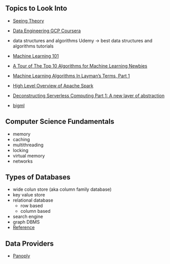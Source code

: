 ## Topics to Look Into

* [Seeing Theory](https://seeing-theory.brown.edu/)
* [Data Engineering GCP Coursera](https://www.coursera.org/specializations/gcp-data-machine-learning)
* data structures and algorithms Udemy -> best data structures and algorithms tutorials
* [Machine Learning 101](https://medium.com/machine-learning-101)
* [A Tour of The Top 10 Algorithms for Machine Learning Newbies](https://towardsdatascience.com/a-tour-of-the-top-10-algorithms-for-machine-learning-newbies-dde4edffae11)
* [Machine Learning Algorithms In Layman’s Terms, Part 1](https://towardsdatascience.com/machine-learning-algorithms-in-laymans-terms-part-1-d0368d769a7b)

* [High Level Overview of Apache Spark](https://hackernoon.com/high-level-overview-of-apache-spark-c225a0a162e9)
* [Deconstructing Serverless Computing Part 1: A new layer of abstraction](https://hackernoon.com/deconstructing-serverless-computing-part-1-a-new-layer-of-abstraction-98c15334e4f7)

* [bigml](https://bigml.com/ml101/)

## Computer Science Fundamentals
* memory
* caching
* multithreading
* locking
* virtual memory
* networks

## Types of Databases
* wide colun store (aka column family database)
* key value store
* relational database
  * row based
  * column based
* search engine
* graph DBMS
* [Reference](https://db-engines.com/en/articles)

## Data Providers
* [Panoply](https://panoply.io/)
